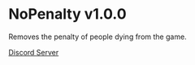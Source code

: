 
# NoPenalty v1.0.0

Removes the penalty of people dying from the game.

[Discord Server](https://discord.gg/GVVFX2cd)